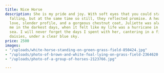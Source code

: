 ```yaml
---
title: Nice Horse
description: She is my pride and joy. With soft eyes that you could stare into forever,
  falling, but at the same time so still, they reflected promise. A heart made of
  love, slender profile, and a gorgeous chestnut coat, Juliette was always there for
  me in the darkest days, when it felt like my life was a hurricane in an endless
  sea. I will never forget the days I spent with her, cantering in a field full of
  daisies, under a clear blue sky.
price: 2500
images:
- "/uploads/white-horse-standing-on-green-grass-field-850424.jpg"
- "/uploads/photo-of-brown-and-white-foal-lying-on-grass-field-2364620.jpg"
- "/uploads/photo-of-a-group-of-horses-2123766.jpg"

---
```


